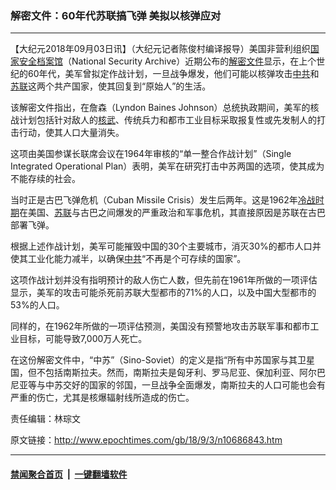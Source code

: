 ### 解密文件：60年代苏联搞飞弹 美拟以核弹应对
------------------------

<p>【大纪元2018年09月03日讯】（大纪元记者陈俊村编译报导）美国非营利组织<a href="http://www.epochtimes.com/gb/tag/%E5%9B%BD%E5%AE%B6%E5%AE%89%E5%85%A8%E6%A1%A3%E6%A1%88%E9%A6%86.html">国家安全档案馆</a>（National Security Archive）近期公布的<a href="https://nsarchive.gwu.edu/briefing-book/nuclear-vault/2018-08-15/us-nuclear-war-plan-option-sought-destruction-china-soviet-union-viable-societies" target="_blank" rel="noopener noreferrer">解密文件</a>显示，在上个世纪的60年代，美军曾拟定作战计划，一旦战争爆发，他们可能以核弹攻击<a href="http://www.epochtimes.com/gb/tag/%E4%B8%AD%E5%85%B1.html">中共</a>和<a href="http://www.epochtimes.com/gb/tag/%E8%8B%8F%E8%81%94.html">苏联</a>这两个共产国家，使其回复到“原始人”的生活。</p>
<p>该解密文件指出，在詹森（Lyndon Baines Johnson）总统执政期间，美军的核战计划包括针对敌人的<a href="http://www.epochtimes.com/gb/tag/%E6%A0%B8%E6%AD%A6.html">核武</a>、传统兵力和都市工业目标采取报复性或先发制人的打击行动，使其人口大量消失。</p>
<p>这项由美国参谋长联席会议在1964年审核的“单一整合作战计划”（Single Integrated Operational Plan）表明，美军在研究打击中苏两国的选项，使其成为不能存续的社会。</p>
<p>当时正是古巴飞弹危机（Cuban Missile Crisis）发生后两年。这是1962年<a href="http://www.epochtimes.com/gb/tag/%E5%86%B7%E6%88%98%E6%97%B6%E6%9C%9F.html">冷战时期</a>在美国、<a href="http://www.epochtimes.com/gb/tag/%E8%8B%8F%E8%81%94.html">苏联</a>与古巴之间爆发的严重政治和军事危机，其直接原因是苏联在古巴部署飞弹。</p>
<p>根据上述作战计划，美军可能摧毁中国的30个主要城市，消灭30%的都市人口并使其工业化能力减半，以确保<a href="http://www.epochtimes.com/gb/tag/%E4%B8%AD%E5%85%B1.html">中共</a>“不再是个可存续的国家”。</p>
<p>这项作战计划并没有指明预计的敌人伤亡人数，但先前在1961年所做的一项评估显示，美军的攻击可能杀死前苏联大型都市的71%的人口，以及中国大型都市的53%的人口。</p>
<p>同样的，在1962年所做的一项评估预测，美国没有预警地攻击苏联军事和都市工业目标，可能导致7,000万人死亡。</p>
<p>在这份解密文件中，“中苏”（Sino-Soviet）的定义是指“所有中苏国家与其卫星国，但不包括南斯拉夫。然而，南斯拉夫是匈牙利、罗马尼亚、保加利亚、阿尔巴尼亚等与中苏交好的国家的邻国，一旦战争全面爆发，南斯拉夫的人口可能也会有严重的伤亡，尤其是核爆辐射线所造成的伤亡。</p>
<p>责任编辑：林琮文</p>

原文链接：http://www.epochtimes.com/gb/18/9/3/n10686843.htm


------------------------
#### [禁闻聚合首页](https://github.com/gfw-breaker/banned-news/blob/master/README.md) &nbsp;|&nbsp;  [一键翻墙软件](https://github.com/gfw-breaker/nogfw/blob/master/README.md)